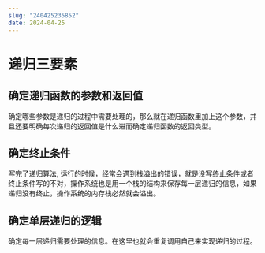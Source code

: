 ```yaml
---
slug: "240425235852"
date: 2024-04-25
---
```


# 递归三要素

## 确定递归函数的参数和返回值

确定哪些参数是递归的过程中需要处理的，那么就在递归函数里加上这个参数，并且还要明确每次递归的返回值是什么进而确定递归函数的返回类型。

## 确定终止条件

写完了递归算法, 运行的时候，经常会遇到栈溢出的错误，就是没写终止条件或者终止条件写的不对，操作系统也是用一个栈的结构来保存每一层递归的信息，如果递归没有终止，操作系统的内存栈必然就会溢出。

## 确定单层递归的逻辑

确定每一层递归需要处理的信息。在这里也就会重复调用自己来实现递归的过程。
